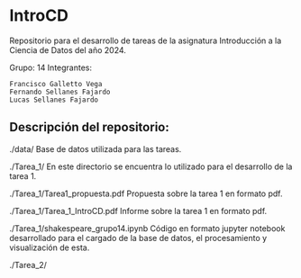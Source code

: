 # IntroCD

Repositorio para el desarrollo de tareas de la asignatura Introducción a la Ciencia de Datos del año 2024.

Grupo: 14 Integrantes:

    Francisco Galletto Vega
    Fernando Sellanes Fajardo
    Lucas Sellanes Fajardo

## Descripción del repositorio:

./data/ Base de datos utilizada para las tareas.

./Tarea_1/ En este directorio se encuentra lo utilizado para el desarrollo de la tarea 1.

./Tarea_1/Tarea1_propuesta.pdf Propuesta sobre la tarea 1 en formato pdf.

./Tarea_1/Tarea_1_IntroCD.pdf Informe sobre la tarea 1 en formato pdf.

./Tarea_1/shakespeare_grupo14.ipynb Código en formato jupyter notebook desarrollado para el cargado de la base de datos, el procesamiento y visualización de esta.

./Tarea_2/
